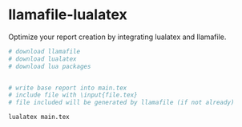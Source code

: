 # llamafile-lualatex

Optimize your report creation by integrating lualatex and llamafile.

```sh
# download llamafile
# download lualatex
# download lua packages


# write base report into main.tex
# include file with \input{file.tex}
# file included will be generated by llamafile (if not already)

lualatex main.tex
```
